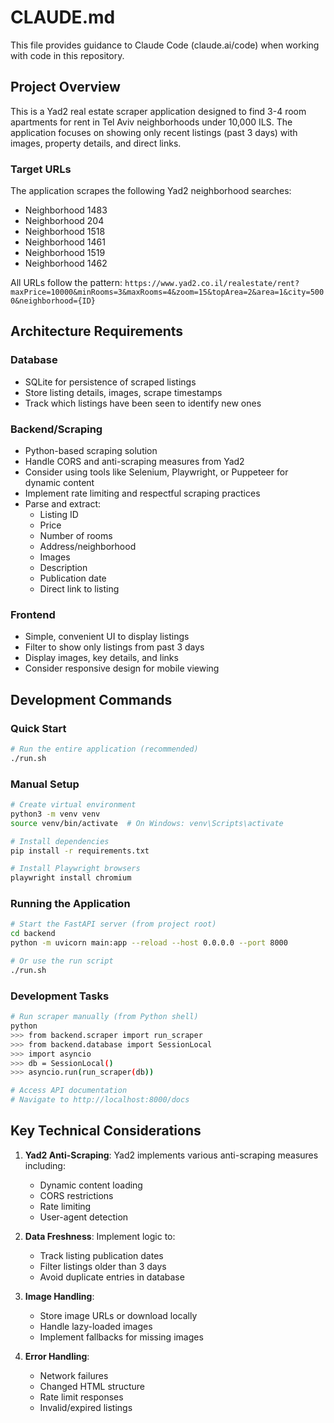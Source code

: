 # CLAUDE.md

This file provides guidance to Claude Code (claude.ai/code) when working with code in this repository.

## Project Overview

This is a Yad2 real estate scraper application designed to find 3-4 room apartments for rent in Tel Aviv neighborhoods under 10,000 ILS. The application focuses on showing only recent listings (past 3 days) with images, property details, and direct links.

### Target URLs
The application scrapes the following Yad2 neighborhood searches:
- Neighborhood 1483
- Neighborhood 204  
- Neighborhood 1518
- Neighborhood 1461
- Neighborhood 1519
- Neighborhood 1462

All URLs follow the pattern: `https://www.yad2.co.il/realestate/rent?maxPrice=10000&minRooms=3&maxRooms=4&zoom=15&topArea=2&area=1&city=5000&neighborhood={ID}`

## Architecture Requirements

### Database
- SQLite for persistence of scraped listings
- Store listing details, images, scrape timestamps
- Track which listings have been seen to identify new ones

### Backend/Scraping
- Python-based scraping solution
- Handle CORS and anti-scraping measures from Yad2
- Consider using tools like Selenium, Playwright, or Puppeteer for dynamic content
- Implement rate limiting and respectful scraping practices
- Parse and extract:
  - Listing ID
  - Price
  - Number of rooms
  - Address/neighborhood
  - Images
  - Description
  - Publication date
  - Direct link to listing

### Frontend
- Simple, convenient UI to display listings
- Filter to show only listings from past 3 days
- Display images, key details, and links
- Consider responsive design for mobile viewing

## Development Commands

### Quick Start
```bash
# Run the entire application (recommended)
./run.sh
```

### Manual Setup
```bash
# Create virtual environment
python3 -m venv venv
source venv/bin/activate  # On Windows: venv\Scripts\activate

# Install dependencies
pip install -r requirements.txt

# Install Playwright browsers
playwright install chromium
```

### Running the Application
```bash
# Start the FastAPI server (from project root)
cd backend
python -m uvicorn main:app --reload --host 0.0.0.0 --port 8000

# Or use the run script
./run.sh
```

### Development Tasks
```bash
# Run scraper manually (from Python shell)
python
>>> from backend.scraper import run_scraper
>>> from backend.database import SessionLocal
>>> import asyncio
>>> db = SessionLocal()
>>> asyncio.run(run_scraper(db))

# Access API documentation
# Navigate to http://localhost:8000/docs
```

## Key Technical Considerations

1. **Yad2 Anti-Scraping**: Yad2 implements various anti-scraping measures including:
   - Dynamic content loading
   - CORS restrictions
   - Rate limiting
   - User-agent detection
   
2. **Data Freshness**: Implement logic to:
   - Track listing publication dates
   - Filter listings older than 3 days
   - Avoid duplicate entries in database

3. **Image Handling**: 
   - Store image URLs or download locally
   - Handle lazy-loaded images
   - Implement fallbacks for missing images

4. **Error Handling**:
   - Network failures
   - Changed HTML structure
   - Rate limit responses
   - Invalid/expired listings